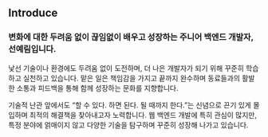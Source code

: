 <div>

## Introduce

### 변화에 대한 두려움 없이 끊임없이 배우고 성장하는 주니어 백엔드 개발자, 선예림입니다.

낯선 기술이나 환경에도 두려움 없이 도전하며, 더 나은 개발자가 되기 위해 꾸준히 학습하고 실천하고 있습니다. 맡은 일은 책임감을 가지고 끝까지 완수하며 동료들과의 활발한 소통과 피드백을 통해 함께 성장하는 문화를 지향합니다.

기술적 난관 앞에서도 “할 수 있다. 하면 된다. 될 때까지 한다.”는 신념으로 끈기 있게 몰입하며 최적의 해결책을 찾아내고자 노력합니다. 웹 백엔드 개발에 특히 관심이 많지만, 특정 분야에 얽매이지 않고 다양한 기술을 탐구하며 꾸준히 성장해 나가고 있습니다.


<!--
## Resume


[선예림 이력서](https://right-airbus-41b.notion.site/11eb7f99114580cf9210c0d3d7ac62a9?pvs=4)

-->

<!--
## Education

| **학위** | **기관** | **기간** |
|:----------:|:----------:|:----------:|
| 외부 교육 | 삼성청년SW아카데미 | 2024.01 ~ 2024.12 |
| 학사 졸업 | 부경대학교 컴퓨터공학과 | 2022.03 ~ 2024.02 |


## Projects

### [Street Coding Fighter](https://github.com/SunYerim/Street-Coding-Fighter)

**코딩을 게임처럼 즐기는 실시간 참여형 학습 플랫폼 서비스**

* **설명:** 사용자 간의 실시간 코드 대결을 통해 코딩 학습의 재미를 높이고, 학습 동기를 부여하는 웹 서비스입니다.
* **주요 성과:** SSAFY 11기 **공통 프로젝트 우수상 (2등) 수상** (삼성전자 주식회사), 본선 진출 및 500명 대상 온라인 발표 진행
* **역할:** Backend 개발 및 최종 발표
* **회고:** [Street Coding Fighter 프로젝트 회고](https://sunyerim.tistory.com/5)

---

### [Stock Of Galaxy](https://github.com/SunYerim/StockOfGalaxy)

**과거와 현재의 주식 정보 및 뉴스 기사를 제공하는 서비스**

* **설명:** 주식 투자 결정을 돕기 위해 과거 데이터부터 최신 뉴스까지 다양한 주식 정보를 통합 제공하는 서비스입니다.
* **주요 성과:** SSAFY 11기 **특화 프로젝트 우수상 (1등) 수상** (삼성전자 주식회사)
* **역할:** Backend 개발
* **회고:** [Stock Of Galaxy 프로젝트 회고](https://sunyerim.tistory.com/7)

---

### [뚜벗뚜벗](https://github.com/SunYerim/TtubeotTtubeot)

**어린이를 위한 야외활동 장려 애플리케이션**

* **설명:** 아이들이 직접 참여할 수 있는 야외 미션을 제공하여 신체 활동을 장려하고, 가족과 함께 즐길 수 있는 건강한 경험을 제공하는 모바일 앱입니다.
* **주요 성과:** SSAFY 11기 **자율 프로젝트 우수상 (2등) 수상** (삼성전자 주식회사), 50명 및 500명 대상 오프라인/온라인 발표 진행
* **역할:** Backend, Frontend 개발 및 최종 발표
* **발표:** 50명 청중 대상 오프라인 발표 및 500명 청중 대상 온라인 발표 진행

---

### [Sunjoo](https://github.com/SunjooAI)

**감정에 따라 인공지능이 주류를 추천해주는 서비스**

* **설명:** 사용자 감정 분석을 기반으로 맞춤형 주류를 추천해주는 서비스로, 기존 프로젝트의 프론트엔드 코드를 활용하여 백엔드와 CI/CD 파이프라인을 구축했습니다.
* **역할:** 팀장, Infra, Backend 개발

---

### [WAA](https://github.com/chaesc1/WAAWAAWAA)

**OPEN AI를 활용한 영유아 학습 및 상담 애플리케이션**

* **설명:** OpenAI 기술을 활용하여 영유아의 학습을 돕고, 부모님들에게 상담 기능을 제공하는 모바일 애플리케이션입니다.
* **주요 성과:** 부경대학교 캡스톤디자인 **경진대회 동상 수상**
* **역할:** Frontend 개발

---


<!--

<h2>Projects</h2>

<
| **프로젝트명** | **설명** | **기간** | **성과 및 특이점** | **담당 역할** | **기관/팀** |
|:--------------:|:--------:|:--------:|:-----------------:|:-------------:|:-----------:|
| [Street Coding Fighter](https://github.com/SunYerim/Street-Coding-Fighter) | 코딩을 게임처럼 즐기는 실시간 참여형 학습 플랫폼 서비스 | 2024.07.08 ~ 2024.08.16 | 🏅 SSAFY 11기 **공통 프로젝트 우수상 수상(2등)** <br>- 삼성전자 주식회사 (2024.08.16) <li>본선 진출 후, 500명 청중을 대상으로 온라인 발표 진행</li><li>[프로젝트 회고](https://sunyerim.tistory.com/5)</li>|Backend, <br> 최종 발표자| 삼성청년SW아카데미(SSAFY) |
| [Stock Of Galaxy](https://github.com/SunYerim/StockOfGalaxy) | 과거와 현재의 주식 정보 및 뉴스기사 정보 제공 서비스 | 2024.08.26 ~ 2024.10.11 | 🏅 SSAFY 11기 **특화 프로젝트 우수상 수상(1등)** <br> - 삼성전자 주식회사 (2024.10.11) <li>[프로젝트 회고](https://sunyerim.tistory.com/7)</li> |Backend| 삼성청년SW아카데미(SSAFY) |
| [뚜벗뚜벗](https://github.com/SunYerim/TtubeotTtubeot) | 어린이를 위한 야외활동 장려 애플리케이션| 2024.10.14 ~ 2024.11.22 | 🏅 SSAFY 11기 **자율 프로젝트 우수상 수상(2등)** <br>- 삼성전자 주식회사 (2024.11.22) <li>50명 청중을 대상으로 오프라인 발표 진행</li> <li>본선 진출 후, 500명 청중을 대상으로 온라인 발표 진행</li> |Backend, <br>Frontend, <br> 최종 발표자| 삼성청년SW아카데미(SSAFY) |
| [Sunjoo](https://github.com/SunjooAI) | 감정에 따라 인공지능이 주류를 추천해주는 서비스 | 2024.05.28 ~ 2024.07.07 | <li> **Bejuryu 프로젝트의 프론트엔드 코드 사용**하여 CI/CD파이프라인 구축 및 Backend 개발</li> | 팀장, Infra, Backend | 팀프로젝트<br>(개인적으로 진행) |
| [WAA](https://github.com/chaesc1/WAAWAAWAA) | OPEN AI를 활용한 영유아 학습 및 상담 어플리케이션 | 2023.06 ~ 2023.11.21 | 🏅 부경대학교 캡스톤디자인 **경진대회 동상 수상** <br>- 부경대학교 컴퓨터.인공지능공학부 (2023.11.22) | Frontend | 부경대학교 컴퓨터공학과<br>(졸업작품) |

-->


<!--
<h2>Experiences</h2>

| **경험** | **설명** | **기간** | **활동 내역** |
|:--------:|:--------:|:--------:|:-------------:|
| SSAFY 11기 | 삼성청년SW아카데미(SSAFY) JAVA 전공트랙 교육생 | 2024.01 ~ 2024.12 | <li>JAVA전공트랙 교육 이수 </li> <li>[알고리즘 스터디](https://github.com/SunYerim/ssafyAlgorithmStudy)장 <sub>2024.01 - 2024.08</sub></li><li>[CS 스터디](https://github.com/SunYerim/CSStudy)장<sub>2024.07 -</sub></li><li>[모던 자바](https://right-airbus-41b.notion.site/e92a3ff760ab421385f7733e4f109221?pvs=4) 스터디<sub>2024.02 - 2024.05</sub></li> |
| 대학생 개발 연합동아리 UMC-5th | 부경대학교 Spring Boot 파트로 활동 | 2023.09 ~ 2024.02 | <li>Spring Boot 트랙 스터디</li><li>부경대학교 주관 모베디 헤커톤 참여<sub>2023.11.24-25</sub></li> |
| [GDSC PKNU](https://github.com/GDSC-PKNU-Official) | Google Developer Student Club 부경대학교 | 2023.03 ~ 현재 | <li>["모두의 네트워크"](https://right-airbus-41b.notion.site/GDSC-b9245289e5444d8293f4c73638daa5dd?pvs=4) 스터디<sub>2023.07 - 2023.08</sub></li><li>["네트워크, 하향식 접근"](https://right-airbus-41b.notion.site/GDSC-045ecce6f37f4477b9a47be18d691b58?pvs=4) 스터디 <sub>2023.09 - 2023.12</sub></li><li>[알고리드미](https://github.com/AlgoLeadMe) 스터디 <sub>2024.03 - 2024.05</sub></li><li>출/퇴근 지식공유 소모임<sub> 2024.09 -</sub></li>|
| [부경대학교 중앙 프로그래밍 동아리 WAP](https://github.com/pknu-wap) | 부경대학교에서 중앙 프로그래밍 동아리 활동 | 2022.03 ~ 2023.06 | <li>[Bejuryu](https://github.com/pknu-wap/2023_1_WAT_BeJuRyu) 프로젝트(웹 프론트엔드 개발)<sub>2023.03 - 2023.06</sub></li><li>Coding Timer(웹 프론트엔드 개발)<sub>2022.09 - 2022.12</sub></li><li>Frontend 스터디 2회 참여</li><li>[2022 겨울방학 알고리즘 스터디](https://discovered-trust-803.notion.site/Python-Algorithm-Study-445a65e9efb943dfbf1d33e365c08b22?pvs=4)</li><li>[2023 여름방학 알고리즘 스터디](https://fearless-fireplant-6fc.notion.site/Algorithm-Study-4e63c013edea494e9a2d72929f6a1f78?pvs=4)장</li> |

-->
</div>


<!--

[![Solved.ac Profile](http://mazassumnida.wtf/api/v2/generate_badge?boj=yaelim6)](https://solved.ac/yaelim6/)

![Top Langs](https://github-readme-stats.vercel.app/api/top-langs/?username=SunYerim&layout=compact&theme=tokyonight) -->

<!---
SunYerim/SunYerim is a ✨ special ✨ repository because its `README.md` (this file) appears on your GitHub profile.
You can click the Preview link to take a look at your changes.
--->

